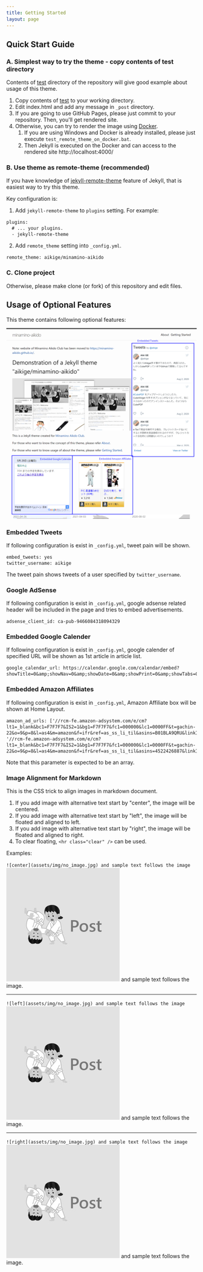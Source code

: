 ```yaml
---
title: Getting Started
layout: page
---
```


## Quick Start Guide

### A. Simplest way to try the theme - copy contents of test directory

Contents of [test](https://github.com/aikige/minamino-aikido/tree/main/test) directory of the repository will give good example about usage of this theme.

1. Copy contents of [test](https://github.com/aikige/minamino-aikido/tree/main/test) to
   your working directory.
1. Edit index.html and add any message in `_post` directory.
1. If you are going to use GitHub Pages, please just commit to your repository.
   Then, you'll get rendered site.
1. Otherwise, you can try to render the image using [Docker](http://docker.io/).
    1. If you are using Windows and Docker is already installed, please
       just execute `test_remote_theme_on_docker.bat`.
    1. Then Jekyll is executed on the Docker and can access to the rendered site
       http://localhost:4000/

### B. Use theme as remote-theme (recommended)

If you have knowledge of [jekyll-remote-theme](https://github.com/benbalter/jekyll-remote-theme) feature of Jekyll, that is easiest way to try this theme.

Key configuration is:

1. Add `jekyll-remote-theme` to `plugins` setting. For example:

```
plugins:
  # ... your plugins.
  - jekyll-remote-theme
```

2. Add `remote_theme` setting into `_config.yml`.

```
remote_theme: aikige/minamino-aikido
```

### C. Clone project

Otherwise, please make clone (or fork) of this repository and edit files.

## Usage of Optional Features

This theme contains following optional features:

![Home Layout with Comment](assets/img/screenshot_1024_w_comment.png)

### Embedded Tweets

If following configuration is exist in `_config.yml`, tweet pain will be shown.

```
embed_tweets: yes
twitter_username: aikige
```

The tweet pain shows tweets of a user specified by `twitter_username`.

### Google AdSense

If following configuration is exist in `_config.yml`, google adsense related header will be included in the page and tries to embed advertisements.

```
adsense_client_id: ca-pub-9466084318094329
```

### Embedded Google Calender

If following configuration is exist in `_config.yml`, google calender of specified URL will be shown as 1st article in article list.

```
google_calendar_url: https://calendar.google.com/calendar/embed?showTitle=0&amp;showNav=0&amp;showDate=0&amp;showPrint=0&amp;showTabs=0&amp;showCalendars=0&amp;mode=AGENDA&amp;height=240&amp;wkst=1&amp;bgcolor=%23ffffff&amp;src=minamino.aikido%40gmail.com&amp;color=%231B887A&amp;ctz=Asia%2FTokyo
```

### Embedded Amazon Affiliates

If following configuration is exist in `_config.yml`, Amazon Affiliate box will be shown at Home Layout.

```
amazon_ad_urls: ['//rcm-fe.amazon-adsystem.com/e/cm?lt1=_blank&bc1=F7F7F7&IS2=1&bg1=F7F7F7&fc1=000000&lc1=0000FF&t=gachin-22&o=9&p=8&l=as4&m=amazon&f=ifr&ref=as_ss_li_til&asins=B01BLA9QRU&linkId=03a9de537bfe7813cb06917a93e674ac', '//rcm-fe.amazon-adsystem.com/e/cm?lt1=_blank&bc1=F7F7F7&IS2=1&bg1=F7F7F7&fc1=000000&lc1=0000FF&t=gachin-22&o=9&p=8&l=as4&m=amazon&f=ifr&ref=as_ss_li_til&asins=4522426887&linkId=a81bcb0f7572b5d7dee8306f0c29f832']
```

Note that this parameter is expected to be an array.

### Image Alignment for Markdown

This is the CSS trick to align images in markdown document.

1. If you add image with alternative text start by "center", the image will be centered.
1. If you add image with alternative text start by "left", the image will be floated and aligned to left.
1. If you add image with alternative text start by "right", the image will be floated and aligned to right.
1. To clear floating, `<hr class="clear" />` can be used.

Examples:

`![center](assets/img/no_image.jpg) and sample text follows the image`
![center](assets/img/no_image.jpg) and sample text follows the image.

<hr class="clear">

`![left](assets/img/no_image.jpg) and sample text follows the image`
![left](assets/img/no_image.jpg) and sample text follows the image.

<hr class="clear">

`![right](assets/img/no_image.jpg) and sample text follows the image`
![right](assets/img/no_image.jpg) and sample text follows the image.
